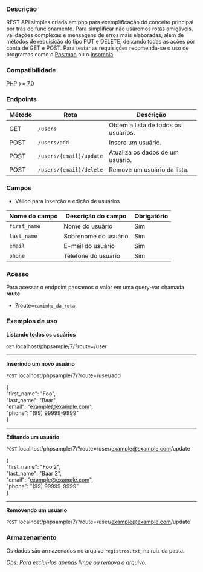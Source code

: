 ### Descrição

REST API simples criada em php para exemplificação do conceito principal por trás do funcionamento. Para simplificar não usaremos rotas amigáveis, validações complexas e mensagens de erros mais elaboradas, além de métodos de requisição do tipo PUT e DELETE, deixando todas as ações por conta de GET e POST. Para testar as requisições recomenda-se o uso de programas como o [Postman](https://www.postman.com/ "Postman") ou o [Insomnia](https://insomnia.rest/ "Insomnia").

### Compatibilidade
PHP >=  7.0
                    
### Endpoints

| Método | Rota | Descrição |
| ------------- | ------------- | ------------- |
| GET | `/users`      | Obtém a lista de todos os usuários. |
| POST | `/users/add`   | Insere um usuário. |
| POST | `/users/{email}/update`      | Atualiza os dados de um usuário. |
| POST | `/users/{email}/delete`      | Remove um usuário da lista. |


### Campos

- Válido para inserção e edição de usuários

| Nome do campo  | Descrição do campo | Obrigatório |
| ------------- | ------------- | ------------- |
| `first_name`  | Nome do usuário  | Sim |
| `last_name`  | Sobrenome do usuário  | Sim |
| `email`  | E-mail do usuário  | Sim |
| `phone`  | Telefone do usuário  | Sim |

                    
### Acesso
Para acessar o endpoint passamos o valor em uma query-var chamada **route**
- ?route=`caminho_da_rota`

### Exemplos de uso
**Listando todos os usuários**

`GET` localhost/phpsample/7/?route=/user

-------------
**Inserindo um novo usuário**

`POST` localhost/phpsample/7/?route=/user/add

{  
	"first_name": "Foo",  
	"last_name": "Baar",  
	"email": "example@example.com",  
	"phone": "(99) 99999-9999"  
}  

-------------
**Editando um usuário**

`POST` localhost/phpsample/7/?route=/user/example@example.com/update

{  
	"first_name": "Foo 2",  
	"last_name": "Baar 2",  
	"email": "example@example.com",  
	"phone": "(99) 99999-9999"  
}  

-------------
**Removendo um usuário**

`POST` localhost/phpsample/7/?route=/user/example@example.com/update

                    
### Armazenamento

Os dados são armazenados no arquivo `registros.txt`, na raiz da pasta.

_Obs: Para excluí-los apenas limpe ou remova o arquivo._
